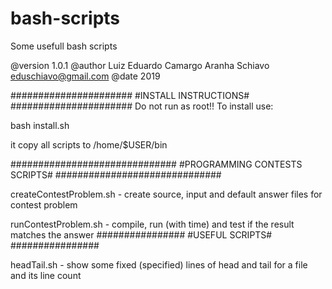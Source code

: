 # bash-scripts
Some usefull bash scripts

@version 1.0.1
@author Luiz Eduardo Camargo Aranha Schiavo <eduschiavo@gmail.com>
@date 2019

######################
#INSTALL INSTRUCTIONS#
######################
Do not run as root!! 
To install use:

bash install.sh

it copy all scripts to /home/$USER/bin

##############################
#PROGRAMMING CONTESTS SCRIPTS#
##############################

createContestProblem.sh - create source, input and default answer files for 
                          contest problem
                          
runContestProblem.sh - compile, run (with time) and test if the result matches
                       the answer
################
#USEFUL SCRIPTS#
################

headTail.sh - show some fixed (specified) lines of head and tail for a file and
              its line count
